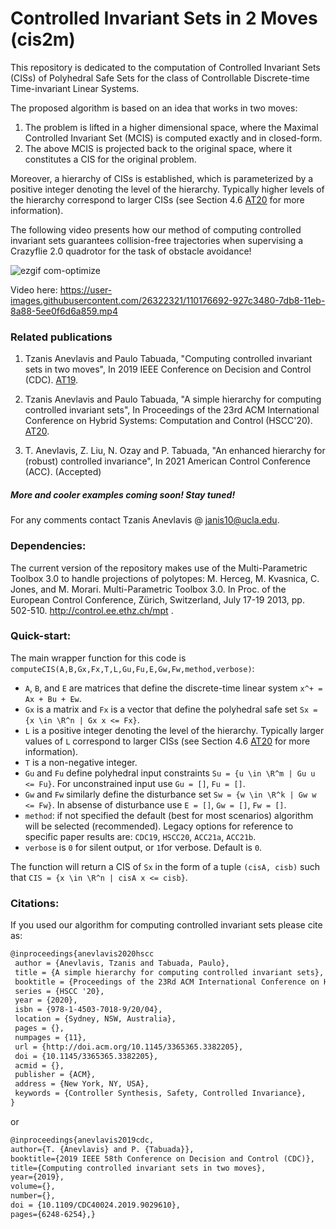 # Controlled Invariant Sets in 2 Moves (cis2m)

This repository is dedicated to the computation of Controlled Invariant Sets (CISs) of Polyhedral Safe Sets for the class of Controllable Discrete-time Time-invariant Linear Systems. 

The proposed algorithm is based on an idea that works in two moves:
1. The problem is lifted in a higher dimensional space, where the Maximal Controlled Invariant Set (MCIS) is computed exactly and in closed-form.
2. The above MCIS is projected back to the original space, where it constitutes a CIS for the original problem.

Moreover, a hierarchy of CISs is established, which is parameterized by a positive integer denoting the level of the hierarchy. Typically higher levels of the hierarchy correspond to larger CISs (see Section 4.6 [AT20](https://dl.acm.org/doi/abs/10.1145/3365365.3382205) for more information). 


The following video presents how our method of computing controlled invariant sets guarantees collision-free trajectories when supervising a Crazyflie 2.0 quadrotor for the task of obstacle avoidance!

![ezgif com-optimize](https://user-images.githubusercontent.com/26322321/110188128-851e7480-7dcf-11eb-9d5f-f3c4850a1a4e.gif)

Video here: https://user-images.githubusercontent.com/26322321/110176692-927c3480-7db8-11eb-8a88-5ee0f6d6a859.mp4



### Related publications
1. Tzanis Anevlavis and Paulo Tabuada, 
"Computing controlled invariant sets in two moves", 
In 2019 IEEE Conference on Decision and Control (CDC). [AT19](https://ieeexplore.ieee.org/document/9029610).

2. Tzanis Anevlavis and Paulo Tabuada, 
"A simple hierarchy for computing controlled invariant sets", 
In Proceedings of the 23rd ACM International Conference on Hybrid Systems: Computation and Control (HSCC'20). [AT20](https://dl.acm.org/doi/abs/10.1145/3365365.3382205).

3. T. Anevlavis, Z. Liu, N. Ozay and P. Tabuada,
"An enhanced hierarchy for (robust) controlled invariance",
In 2021 American Control Conference (ACC). (Accepted)

#####  More and cooler examples coming soon! Stay tuned!

For any comments contact Tzanis Anevlavis @ janis10@ucla.edu.

### Dependencies:
The current version of the repository makes use of the Multi-Parametric Toolbox 3.0 to handle projections of polytopes:
M. Herceg, M. Kvasnica, C. Jones, and M. Morari. Multi-Parametric Toolbox 3.0. In Proc. of the European Control Conference, Zürich, Switzerland, July 17-19 2013, pp. 502-510. http://control.ee.ethz.ch/mpt .

### Quick-start:
The main wrapper function for this code is `computeCIS(A,B,Gx,Fx,T,L,Gu,Fu,E,Gw,Fw,method,verbose)`:
  * `A`, `B`, and `E` are matrices that define the discrete-time linear system `x^+ = Ax + Bu + Ew`.
  * `Gx` is a matrix and `Fx` is a vector that define the polyhedral safe set `Sx = {x \in \R^n | Gx x <= Fx}`.
  * `L` is a positive integer denoting the level of the hierarchy. Typically larger values of `L` correspond to larger CISs (see Section 4.6 [AT20](https://dl.acm.org/doi/abs/10.1145/3365365.3382205) for more information).
  * `T` is a non-negative integer.
  * `Gu` and `Fu` define polyhedral input constraints `Su = {u \in \R^m | Gu u <= Fu}`. For unconstrained input use `Gu = []`, `Fu = []`.
  * `Gw` and `Fw` similarly define the disturbance set `Sw = {w \in \R^k | Gw w <= Fw}`. In absense of disturbance use `E = []`, `Gw = []`, `Fw = []`.
  * `method`: if not specified the default (best for most scenarios) algorithm will be selected (recommended). Legacy options for reference to specific paper results are: `CDC19`, `HSCC20`, `ACC21a`, `ACC21b`.
  * `verbose` is `0` for silent output, or `1`for verbose. Default is `0`.

The function will return a CIS of `Sx` in the form of a tuple `(cisA, cisb)` such that `CIS = {x \in \R^n | cisA x <= cisb}`.

### Citations:
If you used our algorithm for computing controlled invariant sets please cite as:
```latex
@inproceedings{anevlavis2020hscc
 author = {Anevlavis, Tzanis and Tabuada, Paulo},
 title = {A simple hierarchy for computing controlled invariant sets},
 booktitle = {Proceedings of the 23Rd ACM International Conference on Hybrid Systems: Computation and Control},
 series = {HSCC '20},
 year = {2020},
 isbn = {978-1-4503-7018-9/20/04},
 location = {Sydney, NSW, Australia},
 pages = {},
 numpages = {11},
 url = {http://doi.acm.org/10.1145/3365365.3382205},
 doi = {10.1145/3365365.3382205},
 acmid = {},
 publisher = {ACM},
 address = {New York, NY, USA},
 keywords = {Controller Synthesis, Safety, Controlled Invariance},
} 
```
or
```latex
@inproceedings{anevlavis2019cdc, 
author={T. {Anevlavis} and P. {Tabuada}}, 
booktitle={2019 IEEE 58th Conference on Decision and Control (CDC)}, 
title={Computing controlled invariant sets in two moves}, 
year={2019}, 
volume={}, 
number={}, 
doi = {10.1109/CDC40024.2019.9029610},
pages={6248-6254},}
```

